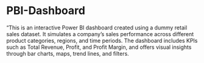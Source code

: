 # PBI-Dashboard
“This is an interactive Power BI dashboard created using a dummy retail sales dataset. It simulates a company’s sales performance across different product categories, regions, and time periods. The dashboard includes KPIs such as Total Revenue, Profit, and Profit Margin, and offers visual insights through bar charts, maps, trend lines, and filters.
